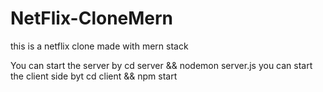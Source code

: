 # NetFlix-CloneMern
this is a netflix clone made with mern stack

You can start the server by cd server && nodemon server.js
you can start the client side byt cd client && npm start
